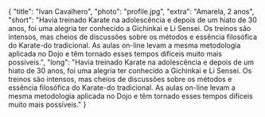 {
    "title": "Ivan Cavalhero",
    "photo": "profile.jpg",
    "extra": "Amarela, 2 anos",
    "short": "Havia treinado Karate na adolescência e depois de um hiato de 30 anos, foi uma alegria ter conhecido a Gichinkai e Li Sensei. Os treinos são intensos, mas cheios de discussões sobre os métodos e essência filosófica do Karate-do tradicional. As aulas on-line levam a mesma metodologia aplicada no Dojo e têm tornado esses tempos difíceis muito mais possíveis.",
    "long": "Havia treinado Karate na adolescência e depois de um hiato de 30 anos, foi uma alegria ter conhecido a Gichinkai e Li Sensei. Os treinos são intensos, mas cheios de discussões sobre os métodos e essência filosófica do Karate-do tradicional. As aulas on-line levam a mesma metodologia aplicada no Dojo e têm tornado esses tempos difíceis muito mais possíveis."
}